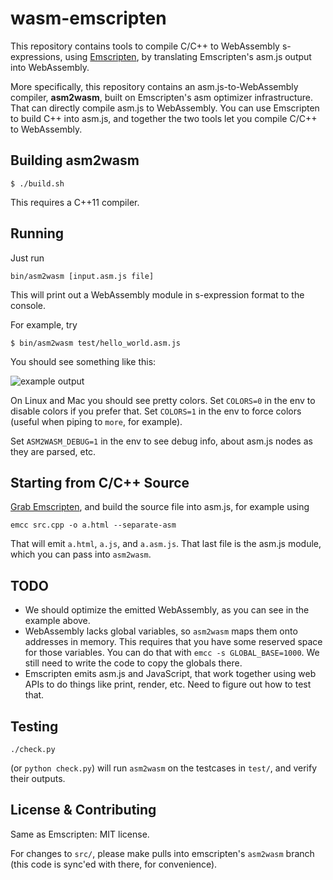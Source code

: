 # wasm-emscripten

This repository contains tools to compile C/C++ to WebAssembly s-expressions, using [Emscripten](http://emscripten.org/), by translating Emscripten's asm.js output into WebAssembly.

More specifically, this repository contains an asm.js-to-WebAssembly compiler, **asm2wasm**, built on Emscripten's asm optimizer infrastructure. That can directly compile asm.js to WebAssembly. You can use Emscripten to build C++ into asm.js, and together the two tools let you compile C/C++ to WebAssembly.

## Building asm2wasm

```
$ ./build.sh
```

This requires a C++11 compiler.

## Running

Just run

```
bin/asm2wasm [input.asm.js file]
```

This will print out a WebAssembly module in s-expression format to the console.

For example, try

```
$ bin/asm2wasm test/hello_world.asm.js
```

You should see something like this:

![example output](https://raw.github.com/WebAssembly/wasm-emscripten/master/media/example.png)

On Linux and Mac you should see pretty colors. Set `COLORS=0` in the env to disable colors if you prefer that. Set `COLORS=1` in the env to force colors (useful when piping to `more`, for example).

Set `ASM2WASM_DEBUG=1` in the env to see debug info, about asm.js nodes as they are parsed, etc.

## Starting from C/C++ Source

[Grab Emscripten](http://kripken.github.io/emscripten-site/docs/getting_started/downloads.html), and build the source file into asm.js, for example using

```
emcc src.cpp -o a.html --separate-asm
```

That will emit `a.html`, `a.js`, and `a.asm.js`. That last file is the asm.js module, which you can pass into `asm2wasm`.

## TODO

 * We should optimize the emitted WebAssembly, as you can see in the example above.
 * WebAssembly lacks global variables, so `asm2wasm` maps them onto addresses in memory. This requires that you have some reserved space for those variables. You can do that with `emcc -s GLOBAL_BASE=1000`. We still need to write the code to copy the globals there.
 * Emscripten emits asm.js and JavaScript, that work together using web APIs to do things like print, render, etc. Need to figure out how to test that.

## Testing

```
./check.py
```

(or `python check.py`) will run `asm2wasm` on the testcases in `test/`, and verify their outputs.

## License & Contributing

Same as Emscripten: MIT license.

For changes to `src/`, please make pulls into emscripten's `asm2wasm` branch (this code is sync'ed with there, for convenience).

